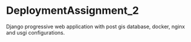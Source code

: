 # DeploymentAssignment_2
Django progressive web application with post gis database, docker, nginx and usgi configurations.
